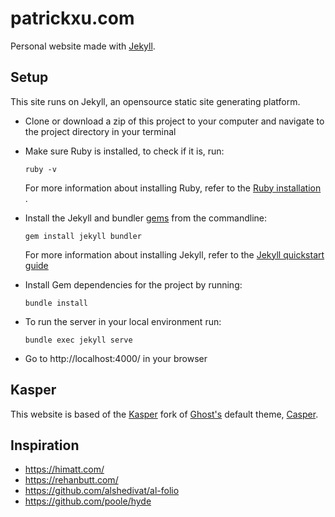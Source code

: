 # patrickxu.com

Personal website made with [Jekyll](https://jekyllrb.com/).

## Setup

This site runs on Jekyll, an opensource static site generating platform.

- Clone or download a zip of this project to your computer and navigate to the
  project directory in your terminal
  
- Make sure Ruby is installed, to check if it is, run:
  ```
  ruby -v
  ``` 
  For more information about installing Ruby, refer to the [Ruby installation ](https://www.ruby-lang.org/en/documentation/installation/).

- Install the Jekyll and bundler [gems](https://jekyllrb.com/docs/ruby-101/#gems) from the commandline:
  ```
  gem install jekyll bundler
  ```
  For more information about installing Jekyll, refer to the [Jekyll quickstart guide](https://jekyllrb.com/docs/quickstart/)


- Install Gem dependencies for the project by running:
  ```
  bundle install
  ```
  
- To run the server in your local environment run:
  ```
  bundle exec jekyll serve
  ```
  
- Go to http://localhost:4000/ in your browser

## Kasper

This website is based of the [Kasper](https://github.com/rosario/kasper) fork of [Ghost's](https://github.com/tryghost/ghost/) default theme, [Casper](https://github.com/tryghost/casper).

## Inspiration 
* https://himatt.com/
* https://rehanbutt.com/
* https://github.com/alshedivat/al-folio
* https://github.com/poole/hyde